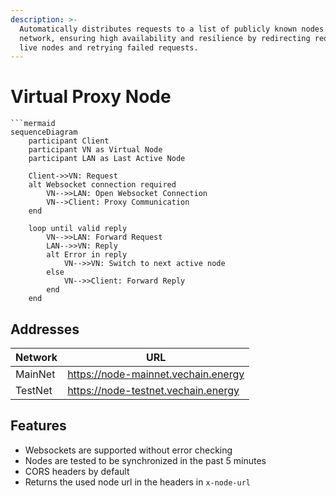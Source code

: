 ```yaml
---
description: >-
  Automatically distributes requests to a list of publicly known nodes in a
  network, ensuring high availability and resilience by redirecting requests to
  live nodes and retrying failed requests.
---
```


# Virtual Proxy Node

````mermaid  fullWidth="false"
```mermaid
sequenceDiagram
    participant Client
    participant VN as Virtual Node
    participant LAN as Last Active Node

    Client->>VN: Request
    alt Websocket connection required
        VN-->>LAN: Open Websocket Connection
        VN-->Client: Proxy Communication
    end

    loop until valid reply
        VN-->>LAN: Forward Request
        LAN-->>VN: Reply
        alt Error in reply
            VN-->>VN: Switch to next active node
        else
            VN-->>Client: Forward Reply
        end
    end
````

## Addresses

| Network | URL                                 |
| ------- | ----------------------------------- |
| MainNet | https://node-mainnet.vechain.energy |
| TestNet | https://node-testnet.vechain.energy |

## Features

* Websockets are supported without error checking
* Nodes are tested to be synchronized in the past 5 minutes
* CORS headers by default
* Returns the used node url in the headers in `x-node-url`

